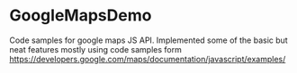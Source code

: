 # GoogleMapsDemo
Code samples for google maps JS API.  Implemented some of the basic but neat features mostly using code samples form https://developers.google.com/maps/documentation/javascript/examples/
